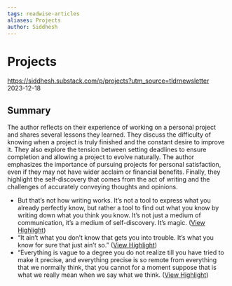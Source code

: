 ```yaml
---
tags: readwise-articles
aliases: Projects
author: Siddhesh
---
```

# Projects

https://siddhesh.substack.com/p/projects?utm_source=tldrnewsletter
2023-12-18
## Summary
The author reflects on their experience of working on a personal project and shares several lessons they learned. They discuss the difficulty of knowing when a project is truly finished and the constant desire to improve it. They also explore the tension between setting deadlines to ensure completion and allowing a project to evolve naturally. The author emphasizes the importance of pursuing projects for personal satisfaction, even if they may not have wider acclaim or financial benefits. Finally, they highlight the self-discovery that comes from the act of writing and the challenges of accurately conveying thoughts and opinions.

- But that’s not how writing works. It’s not a tool to express what you already perfectly know, but rather a tool to find out what you know by writing down what you think you know. It’s not just a medium of communication, it’s a medium of self-discovery. It’s magic. ([View Highlight](https://read.readwise.io/read/01hjhdg00hcj9g0jw2xjz8t9he))
- “It ain’t what you don’t know that gets you into trouble. It’s what you know for sure that just ain’t so.” ([View Highlight](https://read.readwise.io/read/01hjhdk6sckycjjv42qx52rkjk))
- “Everything is vague to a degree you do not realize till you have tried to make it precise, and everything precise is so remote from everything that we normally think, that you cannot for a moment suppose that is what we really mean when we say what we think. ([View Highlight](https://read.readwise.io/read/01hjhdktk14jbync68h99g20vq))
